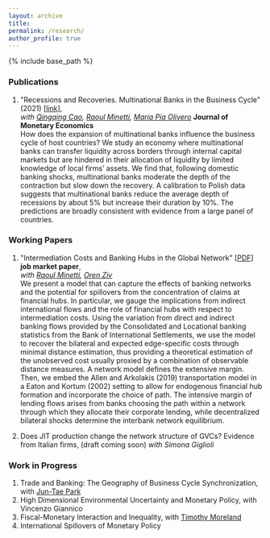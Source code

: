 ```yaml
---
layout: archive
title: 
permalink: /research/
author_profile: true
---
```


{% include base_path %}

### Publications

  1. "Recessions and Recoveries. Multinational Banks in the Business Cycle" (2021) [<a href="https://www.sciencedirect.com/science/article/abs/pii/S0304393220300015" target="_blank">link</a>],  
*with <a href="https://qingqingcao.weebly.com/" target="_blank">Qingqing Cao</a>, <a href="https://raoulminetti.weebly.com/" target="_blank">Raoul Minetti</a>, <a href="https://www.lebow.drexel.edu/people/mariaolivero" target="_blank">Maria Pia Olivero</a>* **Journal of Monetary Economics**  
How does the expansion of multinational banks influence the business cycle of host countries? We study an economy where multinational banks can transfer liquidity across borders through internal capital markets but are hindered in their allocation of liquidity by limited knowledge of local firms’ assets. We find that, following domestic banking shocks, multinational banks moderate the depth of the contraction but slow down the recovery. A calibration to Polish data suggests that multinational banks reduce the average depth of recessions by about 5% but increase their duration by 10%. The predictions are broadly consistent with evidence from a large panel of countries.

### Working Papers

  1. "Intermediation Costs and Banking Hubs in the Global Network" [<a href="https://www.dropbox.com/s/jzr1hchwtz70ypo/Romanini_jmp.pdf?raw=1" target="_blank">PDF</a>] **job market paper**,  
*with <a href="https://raoulminetti.weebly.com/" target="_blank">Raoul Minetti</a>, <a href="https://orenziv.org/" target="_blank">Oren Ziv</a>*  
We present a model that can capture the effects of banking networks and the potential for spillovers from the concentration of claims at financial hubs. In particular, we gauge the implications from indirect international flows and the role of financial hubs with respect to intermediation costs. Using the variation from direct and indirect banking flows provided by the Consolidated and Locational banking statistics from the Bank of International Settlements, we use the model to recover the bilateral and expected edge-specific costs through minimal distance estimation, thus providing a theoretical estimation of the unobserved cost usually proxied by a combination of observable distance measures. A network model defines the extensive margin. Then, we embed the Allen and Arkolakis (2019) transportation model in a Eaton and Kortum (2002) setting to allow for endogenous financial hub formation and incorporate the choice of path. The intensive margin of lending flows arises from banks choosing the path within a network through which they allocate their corporate lending, while decentralized bilateral shocks determine the interbank network equilibrium.

  2. Does JIT production change the network structure of GVCs? Evidence from Italian firms, (draft coming soon)
*with Simona Giglioli* 

  
### Work in Progress
  
  1. Trade and Banking: The Geography of Business Cycle Synchronization, with <a href="https://sites.google.com/view/jun-taepark/home" target="_blank">Jun-Tae Park</a>
  2. High Dimensional Environmental Uncertainty and Monetary Policy, with Vincenzo Giannico
  3. Fiscal-Monetary Interaction and Inequality, with <a href="http://www.timothymoreland.com/" target="_blank">Timothy Moreland</a>
  4. International Spillovers of Monetary Policy



